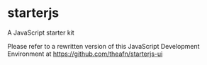 # starterjs
A JavaScript starter kit

Please refer to a rewritten version of this JavaScript Development Environment at https://github.com/theafn/starterjs-ui
